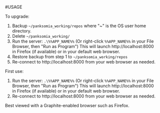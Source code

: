 #USAGE

To upgrade:

1. Backup `~/panksomia_working/repos` where "~" is the OS user home directory.
2. Delete `~/panksomia_working/`
3. Run the server: `.\%%APP_NAME%%` (Or right-click `%%APP_NAME%%` in your File Browser, then "Run as Program")
     This will launch http://localhost:8000 in Firefox (if available) or in your default web browser.
4. Restore backup from step 1 to `~/panksomia_working/repos`
5. Re-connect to http://localhost:8000 from your web browser as needed.

First use:

1. Run the server: `.\%%APP_NAME%%` (Or right-click `%%APP_NAME%%` in your File Browser, then "Run as Program")
     This will launch http://localhost:8000 in Firefox (if available) or in your default web browser.
2. Re-connect to http://localhost:8000 from your web browser as needed.

Best viewed with a Graphite-enabled browser such as Firefox.
